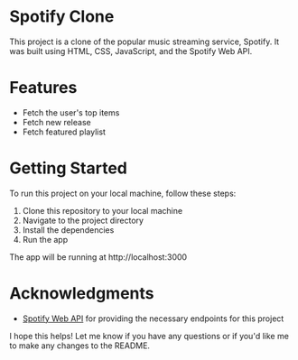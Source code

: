 # Spotify Clone

This project is a clone of the popular music streaming service, Spotify. It was built using HTML, CSS, JavaScript, and the Spotify Web API.

# Features
<ul>
<li> Fetch  the user's top items </li>
<li> Fetch new release </li>
<li> Fetch featured playlist </li>
</ul>

# Getting Started
To run this project on your local machine, follow these steps:

1. Clone this repository to your local machine
2. Navigate to the project directory
3. Install the dependencies
4. Run the app

The app will be running at http://localhost:3000

# Acknowledgments
<ul>
<li><a href="https://developer.spotify.com/documentation/web-api/" target="_blank">Spotify Web API</a> for providing the necessary endpoints for this project</li>
</ul>

I hope this helps! Let me know if you have any questions or if you'd like me to make any changes to the README.

